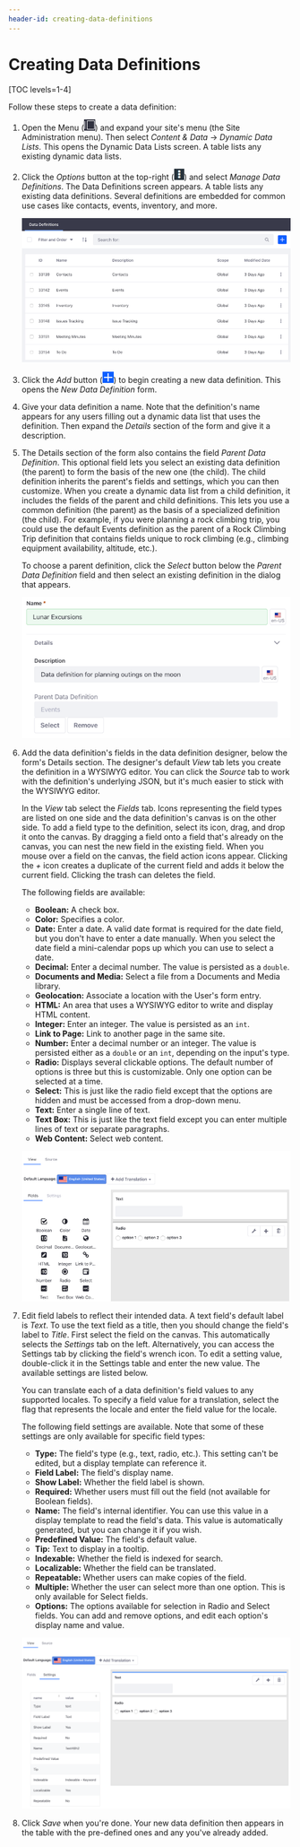 ```yaml
---
header-id: creating-data-definitions
---
```


# Creating Data Definitions

[TOC levels=1-4]

Follow these steps to create a data definition: 

1.  Open the Menu 
    (![Menu](../../../images/icon-menu.png)) 
    and expand your site's menu (the Site Administration menu). Then select 
    *Content & Data* &rarr; *Dynamic Data Lists*. This opens the Dynamic Data Lists 
    screen. A table lists any existing dynamic data lists. 

2.  Click the *Options* button at the top-right 
    (![Options](../../../images/icon-options.png)) 
    and select *Manage Data Definitions*. The Data Definitions screen appears. A
    table lists any existing data definitions. Several definitions are embedded
    for common use cases like contacts, events, inventory, and more. 

    ![Figure 1: The Data Definitions screen.](../../../images/ddl-definitions.png)

3.  Click the *Add* button 
    (![Add](../../../images/icon-add.png)) 
    to begin creating a new data definition. This opens the 
    *New Data Definition* form. 

4.  Give your data definition a name. Note that the definition's name appears
    for any users filling out a dynamic data list that uses the definition. Then
    expand the *Details* section of the form and give it a description. 

5.  The Details section of the form also contains the field *Parent Data
    Definition*. This optional field lets you select an existing data definition
    (the parent) to form the basis of the new one (the child). The child
    definition inherits the parent's fields and settings, which you can then
    customize. When you create a dynamic data list from a child definition, it
    includes the fields of the parent and child definitions. This lets you use
    a common definition (the parent) as the basis of a specialized definition
    (the child). For example, if you were planning a rock climbing trip, you
    could use the default Events definition as the parent of a Rock Climbing
    Trip definition that contains fields unique to rock climbing (e.g., climbing
    equipment availability, altitude, etc.). 

    To choose a parent definition, click the *Select* button below the *Parent
    Data Definition* field and then select an existing definition in the dialog
    that appears. 

    ![Figure 2: After naming your data definition, expand the Details section of the form and give your definition a description and parent definition, if desired.](../../../images/ddl-definition-form-01.png)

6.  Add the data definition's fields in the data definition designer, below the
    form's Details section. The designer's default *View* tab lets you create
    the definition in a WYSIWYG editor. You can click the *Source* tab to work
    with the definition's underlying JSON, but it's much easier to stick with the
    WYSIWYG editor. 

    In the *View* tab select the *Fields* tab. Icons representing the field
    types are listed on one side and the data definition's canvas is on the
    other side. To add a field type to the definition, select its icon, drag,
    and drop it onto the canvas. By dragging a field onto a field that's already
    on the canvas, you can nest the new field in the existing field. When you
    mouse over a field on the canvas, the field action icons appear. Clicking
    the *+* icon creates a duplicate of the current field and adds it below the
    current field. Clicking the trash can deletes the field. 

    The following fields are available:

    -   **Boolean:** A check box. 
    -   **Color:** Specifies a color. 
    -   **Date:** Enter a date. A valid date format is required for the date 
        field, but you don't have to enter a date manually. When you select the 
        date field a mini-calendar pops up which you can use to select a date. 
    -   **Decimal:** Enter a decimal number. The value is persisted as a 
        `double`. 
    -   **Documents and Media:** Select a file from a Documents and Media 
        library. 
    -   **Geolocation:** Associate a location with the User's form entry.
    -   **HTML:** An area that uses a WYSIWYG editor to write and display HTML
        content. 
    -   **Integer:** Enter an integer. The value is persisted as an `int`. 
    -   **Link to Page:** Link to another page in the same site.
    -   **Number:** Enter a decimal number or an integer. The value is
        persisted either as a `double` or an `int`, depending on the input's 
        type.
    -   **Radio:** Displays several clickable options. The default number of 
        options is three but this is customizable. Only one option can be 
        selected at a time.
    -   **Select:** This is just like the radio field except that the options 
        are hidden and must be accessed from a drop-down menu. 
    -   **Text:** Enter a single line of text.
    -   **Text Box:** This is just like the text field except you can enter 
        multiple lines of text or separate paragraphs. 
    -   **Web Content:** Select web content.

    ![Figure 3: Use the data definition designer to add fields to the data definition.](../../../images/ddl-data-definition-designer.png)

7.  Edit field labels to reflect their intended data. A text field's default
    label is *Text*. To use the text field as a title, then you should change
    the field's label to *Title*. First select the field on the canvas. This
    automatically selects the *Settings* tab on the left. Alternatively, you
    can access the Settings tab by clicking the field's wrench icon. To edit a
    setting value, double-click it in the Settings table and enter the new
    value. The available settings are listed below. 

    You can translate each of a data definition's field values to any supported
    locales. To specify a field value for a translation, select the flag that
    represents the locale and enter the field value for the locale. 

    The following field settings are available. Note that some of these settings 
    are only available for specific field types:

    -   **Type:** The field's type (e.g., text, radio, etc.). This setting can't 
        be edited, but a display template can reference it. 
    -   **Field Label:** The field's display name. 
    -   **Show Label:** Whether the field label is shown. 
    -   **Required:** Whether users must fill out the field (not available for 
        Boolean fields). 
    -   **Name:** The field's internal identifier. You can use this value in a 
        display template to read the field's data. This value is automatically 
        generated, but you can change it if you wish. 
    -   **Predefined Value:** The field's default value. 
    -   **Tip:** Text to display in a tooltip. 
    -   **Indexable:** Whether the field is indexed for search. 
    -   **Localizable:** Whether the field can be translated. 
    -   **Repeatable:** Whether users can make copies of the field. 
    -   **Multiple:** Whether the user can select more than one option. This is 
        only available for Select fields. 
    -   **Options:** The options available for selection in Radio and Select 
        fields. You can add and remove options, and edit each option's display 
        name and value. 

    ![Figure 4: Configure the settings for each field in your data definition.](../../../images/ddl-data-definition-settings.png)

8.  Click *Save* when you're done. Your new data definition then appears in the
    table with the pre-defined ones and any you've already added. 
